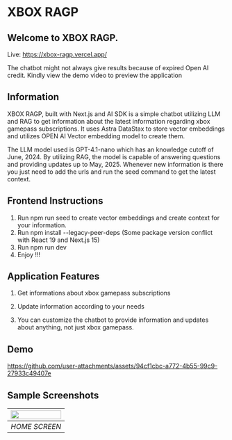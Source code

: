 # XBOX RAGP

## Welcome to XBOX RAGP.

Live: https://xbox-ragp.vercel.app/

The chatbot might not always give results because of expired Open AI credit. Kindly view the demo video to preview the application

## Information

XBOX RAGP, built with Next.js and AI SDK is a simple chatbot utilizing LLM and RAG to get information about the latest information regarding xbox gamepass subscriptions. It uses Astra DataStax to store vector embeddings and utilizes OPEN AI Vector embedding model to create them.

The LLM model used is GPT-4.1-nano which has an knowledge cutoff of June, 2024. By utilizing RAG, the model is capable of answering questions and providing updates up to May, 2025. Whenever new information is there you just need to add the urls and run the seed command to get the latest context.

## Frontend Instructions

1. Run npm run seed to create vector embeddings and create context for your information.
2. Run npm install --legacy-peer-deps (Some package version conflict with React 19 and Next.js 15)
3. Run npm run dev
4. Enjoy !!!

## Application Features

1. Get informations about xbox gamepass subscriptions

2. Update information according to your needs

3. You can customize the chatbot to provide information and updates about anything, not just xbox gamepass.

## Demo

https://github.com/user-attachments/assets/94cf1cbc-a772-4b55-99c9-27933c49407e

## Sample Screenshots

| <img src="https://github.com/user-attachments/assets/00eff221-f6e2-46c3-bdae-20866c5aa8d3" width=100% height=100%> |
| :----------------------------------------------------------------------------------------------------------------: |
|                                                   _HOME SCREEN_                                                    |
